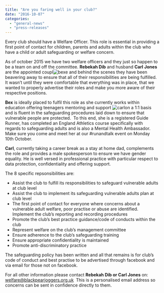 ```yaml
---
title: "Are you faring well in your club?"
date: "2016-10-07"
categories: 
  - "general-news"
  - "press-releases"
---
```


Every club should have a Welfare Officer. This role is essential in providing a first point of contact for children, parents and adults within the club who have a child or adult safeguarding or welfare concern.

As of october 2015 we have two welfare officers and they just so happen to be a team on and off the committee. **Rebekah Dib** and husband **Carl** **Jones** are the appointed coupl![bex](https://bpj.org.uk/wp-content/uploads/2016/10/Bex-533x800.jpg)e and behind the scenes they have been beavering away to ensure that all of their responsibilities are being fulfilled.  It wasn’t until they were comfortable that everything was in place, that we wanted to properly advertise their roles and make you more aware of their respective positions.

**Bex** is ideally placed to fulfil this role as she currently works within education offering teenagers mentoring and support ![carl](https://bpj.org.uk/wp-content/uploads/2016/10/Carl.jpg)on a 1:1 basis and is fluent in the safeguarding procedures laid down to ensure that vulnerable people are protected.  To this end, she is a registered Guide Runner, has completed an England Athletics course specifically with regards to safeguarding adults and is also a Mental Health Ambassador. Make sure you come and meet her at our #runandtalk event on Monday 10th October.

**Carl**, currently taking a career break as a stay at home dad, complements the role and provides a male spokesperson to ensure we have gender equality. He is well versed in professional practice with particular respect to data protection, confidentiality and offering support.

The 8 specific repsonsibilities are:

- Assist the club to fulfill its responsibilities to safeguard vulnerable adults at club level
- Assist the club to implement its safeguarding vulnerable adults plan at club level
- The first point of contact for everyone where concerns about a vulnerable adult welfare, poor practise or abuse are identified. Implement the club’s reporting and recording procedures
- Promote the club’s best practice guidance/code of conducts within the club
- Represent welfare on the club’s management committee
- Ensure adherence to the club’s safeguarding training
- Ensure appropriate confidentiality is maintained
- Promote anti-discriminatory practice

The safeguarding policy has been written and all that remains is for club’s code of conduct and best practise to be advertised through facebook and via email for those not on facebook.

For all other information please contact **Rebekah Dib or Carl Jones** on: [welfare@blackpearjoggers.org.uk](mailto:welfare@blackpearjoggers.org.uk)  This is a personalised email address so concerns can be sent in confidence directly to them.
